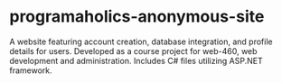 # programaholics-anonymous-site
A website featuring account creation, database integration, and profile details for users. Developed as a course project for web-460, web development and administration. Includes C# files utilizing ASP.NET framework.
